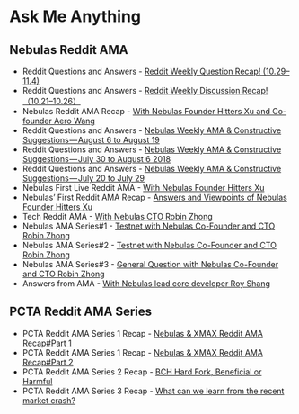 # Ask Me Anything
## Nebulas Reddit AMA
- Reddit Questions and Answers - [Reddit Weekly Question Recap! (10.29–11.4)](https://medium.com/nebulasio/reddit-weekly-discussion-recap-10-29-11-4-53cb89a307ac)
- Reddit Questions and Answers - [Reddit Weekly Discussion Recap!（10.21–10.26）](https://medium.com/nebulasio/reddit-weekly-question-recap-10-21-10-26-1f827e0629ef)
- Nebulas Reddit AMA Recap - [With Nebulas Founder Hitters Xu and Co-founder Aero Wang](https://medium.com/nebulasio/nebulas-reddit-ama-recap-9553eadb69e6)
- Reddit Questions and Answers - [Nebulas Weekly AMA & Constructive Suggestions — August 6 to August 19](https://medium.com/nebulasio/nebulas-weekly-ama-constructive-suggestions-august-6-to-august-19-c33f992a51a8)
- Reddit Questions and Answers - [Nebulas Weekly AMA & Constructive Suggestions — July 30 to August 6 2018](https://medium.com/nebulasio/nebulas-weekly-ama-constructive-suggestions-july-30-to-august-6-2018-4805d5ab78ca)
- Reddit Questions and Answers - [Nebulas Weekly AMA & Constructive Suggestions — July 20 to July 29](https://medium.com/nebulasio/nebulas-weekly-ama-constructive-suggestions-july-20-to-july-29-5841c98db83b)
- Nebulas First Live Reddit AMA - [With Nebulas Founder Hitters Xu](https://medium.com/nebulasio/live-reddit-ama-with-nebulas-founder-hitters-xu-46e8f1a89fa)
- Nebulas’ First Reddit AMA Recap - [Answers and Viewpoints of Nebulas Founder Hitters Xu](https://medium.com/nebulasio/nebulas-first-reddit-ama-recap-3f5b75c26c9a)
- Tech Reddit AMA - [With Nebulas CTO Robin Zhong](https://medium.com/nebulasio/tech-reddit-ama-ab0c87484773)
- Nebulas AMA Series#1 - [Testnet with Nebulas Co-Founder and CTO Robin Zhong](https://medium.com/nebulasio/nebulas-ama-series-1-testnet-e2b751fad48a)
- Nebulas AMA Series#2 - [Testnet with Nebulas Co-Founder and CTO Robin Zhong](https://medium.com/nebulasio/nebulas-ama-series-2-testnet-with-nebulas-co-founder-and-cto-robin-zhong-b54a1b33b85e)
- Nebulas AMA Series#3 - [General Question with Nebulas Co-Founder and CTO Robin Zhong](https://medium.com/nebulasio/nebulas-ama-series-3-general-question-with-nebulas-co-founder-and-cto-robin-zhong-329d01250e00)
- Answers from AMA - [With Nebulas lead core developer Roy Shang](https://medium.com/nebulasio/answers-from-the-ama-with-nebulas-lead-core-developer-roy-shang-c4382ac09424)
## PCTA Reddit AMA Series
- PCTA Reddit AMA Series 1 Recap - [Nebulas & XMAX Reddit AMA Recap#Part 1](https://medium.com/nebulasio/nebulas-xmax-reddit-ama-recap-part-1-332ef8ab3f46)
- PCTA Reddit AMA Series 1 Recap - [Nebulas & XMAX Reddit AMA Recap#Part 2](https://medium.com/nebulasio/nebulas-xmax-reddit-ama-recap-part-2-5f9275bf7ff7)
- PCTA Reddit AMA Series 2 Recap - [BCH Hard Fork, Beneficial or Harmful](https://medium.com/nebulasio/recap-of-pcta-reddit-ama-series-2-a02e811cd541)
- PCTA Reddit AMA Series 3 Recap - [What can we learn from the recent market crash?](https://medium.com/nebulasio/what-can-we-learn-from-the-recent-market-crash-pcta-data-experts-shared-their-sharp-insights-b2570af36a58)
